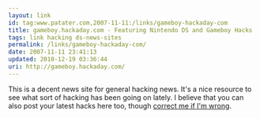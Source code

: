 ```yaml
---
layout: link
id: tag:www.patater.com,2007-11-11:/links/gameboy-hackaday-com
title: gameboy.hackaday.com - Featuring Nintendo DS and Gameboy Hacks
tags: link hacking ds-news-sites
permalink: /links/gameboy-hackaday-com/
date: 2007-11-11 23:41:13
updated: 2010-12-19 03:36:44
uri: http://gameboy.hackaday.com/
---
```

This is a decent news site for general hacking news. It's a nice resource to
see what sort of hacking has been going on lately. I believe that you can also
post your latest hacks here too, though <a href="/contact">correct me if I'm
wrong</a>.
